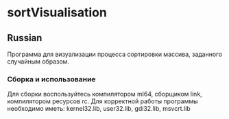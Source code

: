 # sortVisualisation
## Russian
Программа для визуализации процесса сортировки массива, заданного случайным образом.
### Сборка и использование
Для сборки воспользуйтесь компилятором ml64, сборщиком link, компилятором ресурсов rc.
Для корректной работы программы необходимо иметь: kernel32.lib, user32.lib, gdi32.lib, msvcrt.lib
